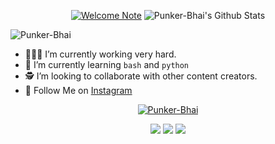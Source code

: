 <p align="center">
<!--  <img alt="profile pic" width="460px" src="https://avatars1.githubusercontent.com/Punker-Bhai" /> -->
<!--  <img src="https://github-readme-stats.anuraghazra1.vercel.app/api/top-langs/?username=Punker-Bhai&hide=ruby,perl&hide_border=true" /> -->

<a href="https://">
<img title="Welcome Note" src="" /></a>
<img alt="Punker-Bhai's Github Stats" src="https://github-readme-stats.vercel.app/api?username=Punker-Bhai&show_icons=true&include_all_commits=true&hide_border=true"/></p>
<p><img align="center" src="https://github-readme-streak-stats.herokuapp.com/?user=Punker-Bhai&" alt="Punker-Bhai" /></p>

- 🧑🏻‍🏫 I’m currently working very hard.
- 📖 I’m currently learning `bash` and `python` 
- 🕵️ I’m looking to collaborate with other content creators.
- 💬 Follow Me on [Instagram](https://instagram.com/myquotes.hb)

<p align="center">
  <a href="https://github.com/Punker-Bhai"><img title="Punker-Bhai" src="https://github-readme-stats.vercel.app/api/top-langs/?username=Punker-Bhai&layout=compact"></a>
</p>

<p align="center">
<a href="https://github.com/abhackerofficial/Theme-Engine"><img src="https://github-readme-stats.vercel.app/api/pin/?username=abhackerofficial&repo=Theme-Engine"></a>
<a href="https://github.com/abhackerofficial/Login-page"><img src="https://github-readme-stats.vercel.app/api/pin/?username=abhackerofficial&repo=Login-page"></a>
<a href="https://github.com/abhackerofficial/Termux-security"><img src="https://github-readme-stats.vercel.app/api/pin/?username=abhackerofficial&repo=Termux-security"></a>
</p>

<!--
**abhackerofficial/abhackerofficial** is a ✨ _special_ ✨ repository because its `README.md` (this file) appears on your GitHub profile.

Here are some ideas to get you started:

